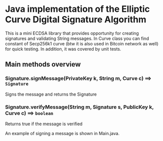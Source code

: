 # Java implementation of the Elliptic Curve Digital Signature Algorithm

This is a mini ECDSA library that provides opportunity for creating signatures and validating String messages. In Curve class you can find constant of Secp256k1 curve (btw it is also used in Bitcoin network as well) for quick testing. In addition, it was covered by unit tests.

## Main methods overview

### Signature.signMessage(PrivateKey k, String m, Curve c) ⟹ `Signature`
Signs the message and returns the Signature

### Signature.verifyMessage(String m, Signature s, PublicKey k, Curve c) ⟹ `boolean`
Returns true if the message is verified 

An example of signing a message is shown in Main.java.






